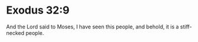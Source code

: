 # Exodus 32:9

And the Lord said to Moses, I have seen this people, and behold, it is a stiff-necked people.
